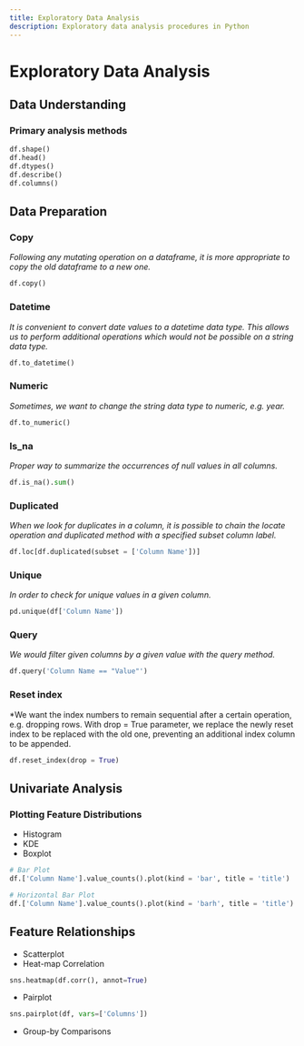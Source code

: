 ```yaml
---
title: Exploratory Data Analysis
description: Exploratory data analysis procedures in Python
---
```


# Exploratory Data Analysis

## Data Understanding

### Primary analysis methods

```python
df.shape()
df.head() 
df.dtypes()
df.describe()
df.columns()
```

## Data Preparation

### Copy

*Following any mutating operation on a dataframe, it is more appropriate to copy the old dataframe to a new one.*

```python
df.copy()
```

### Datetime

*It is convenient to convert date values to a datetime data type. This allows us to perform additional operations which would not be possible on a string data type.*

```python
df.to_datetime()
```

### Numeric

*Sometimes, we want to change the string data type to numeric, e.g. year.*

```python
df.to_numeric()
```

### Is_na

*Proper way to summarize the occurrences of null values in all columns.*

```python
df.is_na().sum()
```

### Duplicated

*When we look for duplicates in a column, it is possible to chain the locate operation and duplicated method with a specified subset column label.*

```python
df.loc[df.duplicated(subset = ['Column Name'])]
```

### Unique

*In order to check for unique values in a given column.*

```python
pd.unique(df['Column Name'])
```

### Query

*We would filter given columns by a given value with the query method.*

```python
df.query('Column Name == "Value"')
```

### Reset index

*We want the index numbers to remain sequential after a certain operation, e.g. dropping rows. With drop = True parameter, we replace the newly reset index to be replaced with the old one, preventing an additional index column to be appended.

```python
df.reset_index(drop = True)
```

## Univariate Analysis

### Plotting Feature Distributions

* Histogram
* KDE
* Boxplot

```python
# Bar Plot
df.['Column Name'].value_counts().plot(kind = 'bar', title = 'title')

# Horizontal Bar Plot
df.['Column Name'].value_counts().plot(kind = 'barh', title = 'title')

```

## Feature Relationships

* Scatterplot
* Heat-map Correlation

```python
sns.heatmap(df.corr(), annot=True)
```

* Pairplot

```python
sns.pairplot(df, vars=['Columns'])
```

* Group-by Comparisons
